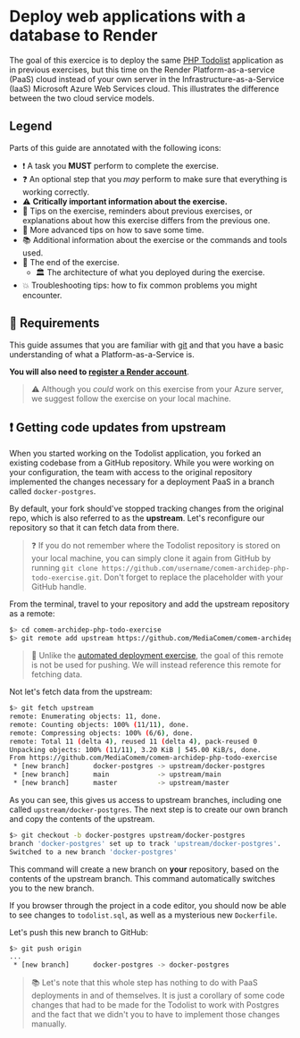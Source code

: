 # Deploy web applications with a database to Render

The goal of this exercice is to deploy the same [PHP Todolist][repo] application as in previous exercises, but this time on the Render Platform-as-a-service (PaaS) cloud instead of your own server in the Infrastructure-as-a-Service (IaaS) Microsoft Azure Web Services cloud. This illustrates the difference between the two cloud service models.


## Legend

Parts of this guide are annotated with the following icons:

- :exclamation: A task you **MUST** perform to complete the exercise.
- :question: An optional step that you _may_ perform to make sure that
  everything is working correctly.
- :warning: **Critically important information about the exercise.**
- :gem: Tips on the exercise, reminders about previous exercises, or
  explanations about how this exercise differs from the previous one.
- :space_invader: More advanced tips on how to save some time.
- :books: Additional information about the exercise or the commands and tools
  used.
- :checkered_flag: The end of the exercise.
  - :classical_building: The architecture of what you deployed during the
    exercise.
- :boom: Troubleshooting tips: how to fix common problems you might encounter.

## :gem: Requirements

This guide assumes that you are familiar with [git][git-slides] and that you have a basic understanding of what a Platform-as-a-Service is.

**You will also need to [register a Render account][render-register]**.

> :warning: Although you *could* work on this exercise from your Azure server, we suggest follow the exercise on your local machine.

## :exclamation: Getting code updates from upstream

When you started working on the Todolist application, you forked an existing codebase from a GitHub repository. While you were working on your configuration, the team with access to the original repository implemented the changes necessary for a deployment PaaS in a branch called ``docker-postgres``.

By default, your fork should've stopped tracking changes from the original repo, which is also referred to as the **upstream**. Let's reconfigure our repository so that it can fetch data from there.

> :question: If you do not remember where the Todolist repository is stored on your local machine, you can simply clone it again from GitHub by running ``git clone https://github.com/username/comem-archidep-php-todo-exercise.git``. Don't forget to replace the placeholder with your GitHub handle.

From the terminal, travel to your repository and add the upstream repository as a remote:

```bash
$> cd comem-archidep-php-todo-exercise
$> git remote add upstream https://github.com/MediaComem/comem-archidep-php-todo-exercise.git
```

>:gem: Unlike the [automated deployment exercise][automated-deployment-ex], the goal of this remote is not be used for pushing. We will instead reference this remote for fetching data.

Not let's fetch data from the upstream:

```bash
$> git fetch upstream
remote: Enumerating objects: 11, done.
remote: Counting objects: 100% (11/11), done.
remote: Compressing objects: 100% (6/6), done.
remote: Total 11 (delta 4), reused 11 (delta 4), pack-reused 0
Unpacking objects: 100% (11/11), 3.20 KiB | 545.00 KiB/s, done.
From https://github.com/MediaComem/comem-archidep-php-todo-exercise
 * [new branch]      docker-postgres -> upstream/docker-postgres
 * [new branch]      main            -> upstream/main
 * [new branch]      master          -> upstream/master
```
As you can see, this gives us access to upstream branches, including one called ``upstream/docker-postgres``. The next step is to create our own branch and copy the contents of the upstream.

```bash
$> git checkout -b docker-postgres upstream/docker-postgres
branch 'docker-postgres' set up to track 'upstream/docker-postgres'.
Switched to a new branch 'docker-postgres'
```

This command will create a new branch on **your** repository, based on the contents of the upstream branch. This command automatically switches you to the new branch.

If you browser through the project in a code editor, you should now be able to see changes to ``todolist.sql``, as well as a mysterious new ``Dockerfile``.

Let's push this new branch to GitHub:
 ```bash
 $> git push origin
 ...
  * [new branch]      docker-postgres -> docker-postgres
 ```


>:books: Let's note that this whole step has nothing to do with PaaS deployments in and of themselves. It is just a corollary of some code changes that had to be made for the Todolist to work with Postgres and the fact that we didn't you to have to implement those changes manually.



[automated-deployment-ex]: https://github.com/MediaComem/comem-archidep/blob/main/ex/git-automated-deployment.md
[repo]: https://github.com/MediaComem/comem-archidep-php-todo-exercise
[git-slides]: https://mediacomem.github.io/comem-archidep/2022-2023/subjects/git/?home=MediaComem%2Fcomem-archidep%23readme#1
[render-register]: https://dashboard.render.com/register
